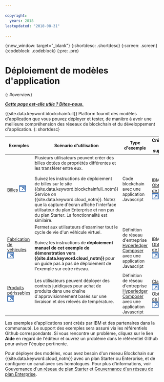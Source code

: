 ```yaml
---

copyright:
  years: 2018
lastupdated: "2018-08-31"

---
```


{:new_window: target="_blank"}
{:shortdesc: .shortdesc}
{:screen: .screen}
{:codeblock: .codeblock}
{:pre: .pre}

# Déploiement de modèles d'application
{: #overview}


***[Cette page est-elle utile ? Dites-nous.](https://www.surveygizmo.com/s3/4501493/IBM-Blockchain-Documentation)***


{{site.data.keyword.blockchainfull}} Platform fournit des modèles d'application que vous pouvez déployer et tester, de manière à avoir une meilleure compréhension des réseaux de blockchain et du développement d'application.
{: shortdesc}

|  Exemples     | Scénario d'utilisation       | Type d'exemple  | Créateur et support  |
| --------------|---------------------|----|-------|
| [Billes ![Icône de lien externe](../images/external_link.svg "Icône de lien externe")](https://github.com/IBM-Blockchain/marbles "Billes")| Plusieurs utilisateurs peuvent créer des billes dotées de propriétés différentes et les transférer entre eux. <br> <br> Suivez les instructions de déploiement de billes sur le site {{site.data.keyword.blockchainfull_notm}} Service on {{site.data.keyword.cloud_notm}}. Notez que la capture d'écran affiche l'interface utilisateur du plan Enterprise et non pas du plan Starter. La fonctionnalité est similaire. | Code blockchain avec une application Javascript| IBM<br> [Obtenir de l'aide ![Icône de lien externe](../images/external_link.svg "Icône de lien externe")](https://github.com/IBM-Blockchain/marbles/issues "Obtenir de l'aide") |
|[Fabrication de véhicules ![Icône de lien externe](../images/external_link.svg "Icône de lien externe")](https://github.com/IBM-Blockchain/vehicle-manufacture "Fabrication de véhicules") | Permet aux utilisateurs d'examiner tout le cycle de vie d'un véhicule virtuel.  <br> <br> Suivez les instructions de **déploiement manuel de cet exemple de démonstration vers {{site.data.keyword.cloud_notm}}** pour un guide pas à pas de déploiement de l'exemple sur cotre réseau.| Définition de réseau d'entreprise [Hyperledger Composer](../references/hyperledger_composer.html) avec une application Javascript | IBM<br> [Obtenir de l'aide![Icône de lien externe](../images/external_link.svg "Icône de lien externe")](https://github.com/IBM-Blockchain/vehicle-manufacture/issues "Obtenir de l'aide") |
|[Produits périssables ![Icône de lien externe](../images/external_link.svg "Icône de lien externe")](https://github.com/clauseHQ/demo-clause-ibm-perishable-goods "Produits périssables")| Les utilisateurs peuvent déployer des contrats juridiques pour achat de produits dans une chaîne d'approvisionnement basés sur une livraison et des relevés de température. <br>  <br> <!-- This sample leverages the [Toolchain tool service![External link icon](../images/external_link.svg "External link icon")](../images/external_link.svg "External link icon")](https://console.bluemix.net/docs/services/ContinuousDelivery/index.html) to deploy the sample on your network automatically.--> | Définition de réseau d'entreprise [Hyperledger Composer](../references/hyperledger_composer.html) avec une application Javascript | [Clause ![Icône de lien externe](../images/external_link.svg "Icône de lien externe")](http://clause.io/ "Clause")<br> [Obtenir de l'aide ![Icône de lien externe](../images/external_link.svg "Icône de lien externe")](https://github.com/clauseHQ/demo-clause-ibm-perishable-goods/issues "Obtenir de l'aide") |

Les exemples d'applications sont créés par IBM et des partenaires dans la communauté. Le support des exemples sera assuré via les référentiels Github correspondants. Si vous rencontre un problème, cliquez sur le lien **Aide** en regard de l'éditeur et ouvrez un problème dans le référentiel Github pour aviser l'équipe pertinente.

Pour déployer des modèles, vous avez besoin d'un réseau Blockchain sur {{site.data.keyword.cloud_notm}} avec un plan Starter ou Enterprise, et de configurer un canal avec ses homologues. Pour plus d'informations, voir [Gouvernance d'un réseau de plan Starter](../get_start_starter_plan.html) et [Gouvernance d'un réseau de plan Enterprise](../get_start.html).


<!--

After you provision a Starter Plan network, you can deploy the sample applications in the Network Monitor, which automates the steps to enable sample applications to run on your network. You can also enable the samples step-by-step to learn the entire process of application deployment, which you need to follow when you deploy your own applications.

-->

<!--
## Deploying sample applications in Starter Plan

Starter Plan provides a simple approach to deploy sample applications by leveraging the Toolchain service on {{site.data.keyword.cloud_notm}} with just a few clicks. After you deploy and launch a sample application, it will run on your blockchain network automatically.

Starter Plan provides two sample applications for you to start with.

* **Marbles**

  The Marbles sample enables users to create virtual marbles with different properties and to transfer them with other users. For more information about Marbles, see [Marbles Demo ![External link icon](../images/external_link.svg "External link icon")](https://github.com/IBM-Blockchain/marbles).


* **Vehicle Manufacture**

  The Vehicle Manufacture sample enables users to go through the lifecycle of a virtual vehicle. For more information about this sample, see [Vehicle Manufacture ![External link icon](../images/external_link.svg "External link icon")](https://github.com/IBM-Blockchain/vehicle-manufacture).

Complete the following steps to deploy a sample application:

1. Enter the **Network Monitor** of your Starter Plan network. If you don't have one, see [Creating a network](../get_start_starter_plan.html#creating-a-network).

2. Open the "Try samples" screen in your Network Monitor. Choose the sample application that you want to deploy and click the **Deploy via Toolchain** button.

3. A Toolchain service configuration window opens. Ensure that all required tools are correctly integrated. Note that if you have more than one organizations, make sure that you enter the correct organization name. The organization name should be the email address that you use to sign up for the network.
    **Tip**: You must disable pop-up blockers so that the Toolchain service configuration page can open.


  If this is the first application that you deploy via Toolchain, you need to authorize Toolchain to access the GitHub repository.

  ![sampleappflow2](../images/sampleappflow2.png)

  After you click the "Authorize" button, you are taken to GitHub. If you don't have a GitHub account, you need to create one. Give Toolchain access to your repositories by entering your account information. If you don't want to give Toolchain this access, you can deploy the sample applications manually. For more information, see [Deploying sample applications manually](#deploy_sample_applications_manually).

5. Click the **Create** button at the bottom of the Toolchain page. This should take you back to the Network Monitor, where the deployment of Marbles should be in process. This process should take five to 10 minutes.

After the deployment completes, you can start to use the Marbles sample on your Starter Plan network.

Because this process creates a forked GitHub repository that you have access to and control over, you can make changes to Marbles in the forked repository and commit them. These commits will trigger an automatic build of your Marbles application and allow you to demo it in {{site.data.keyword.cloud_notm}}.
-->

<!--
## Deploying sample applications manually
{: #deploy_sample_applications_manually}

If you want to deploy sample applications without using the Network Monitor, ensure that you install all software prerequisites on your local file system. For more information, see [Setting up application development environment](../v10_application.html#setting-up-application-development-environment).

You also need a blockchain network on {{site.data.keyword.cloud_notm}} with either Starter Plan or Enterprise Plan, and configure a channel and its peers. For more information, see [Govern Starter Plan network](../get_start_starter_plan.html) and [Govern Enterprise Plan network](../get_start.html). After you provision a network and can deploy applications on it, retrieve the API endpoints of your network resources that your application will access. For more information, see [Adding network API endpoints to your application](../v10_application.html#adding-network-api-endpoints-to-your-application).

You can deploy one of the following sample applications to your network:

- **Marbles**

  In the Marbles application, multiple users can create marbles with different properties and transfer them to others. The Marbles application is written in JavaScript and the chaincode is written in Go.

  You can find the sample code and instructions in [Marbles in GitHub ![External link icon](../images/external_link.svg "External link icon")](https://github.com/IBM-Blockchain/marbles).

  Use the Bluemix instructions rather than the instructions for hosting Marbles locally and input the relevant information from your network. Note that the screen captures in the Marbles GitHub show the Enterprise Plan UI (since the Enterprise Plan supports only the manual path for deploying Marbles), which is a little different from the Starter Plan UI. Nevertheless both UIs have the same basic parts, and you can find the names of your peers, channels, and other service credential information in the appropriate screens.

- **Fabcar**

  In Fabcar, you can perform **queries** and **ledger updates** on car records in the ledger. Fabcar is written in JavaScript and the chaincode is written in Go.

  You can find sample code in [Fabric car in GitHub ![External link icon](../images/external_link.svg "External link icon")](https://github.com/hyperledger/fabric-samples/tree/release/fabcar), and instruction in [Writing Your First Application ![External link icon](../images/external_link.svg "External link icon")](http://hyperledger-fabric.readthedocs.io/en/latest/write_first_app.html).

- **Other applications**

  For more information about how to host your own applications inside {{site.data.keyword.cloud_notm}}, see [Hosting applications](../v10_application.html#hosting-applications).

-->

<!--
## Deleting a sample application

To delete a sample application that was acquired through the Toolchain process, navigate to where the sample lives in the UI. Because sample applications are instantiated on a channel, you can find the sample in channels. Click **Channels** on the left navigation to open the "Channels" screen. Click the relevant channel on which the sample is instantiated, and then click **Chaincode**. This displays chaincode that are instantiated on this channel.

If you click the chaincode of your application, you can see a **Delete** tab. However, clicking **Delete** alone does not delete the sample application, but delete only the chaincode container.  You also need to navigate to the {{site.data.keyword.cloud_notm}} dashboard and the Toolchain dashboard to delete the sample there.

-->
